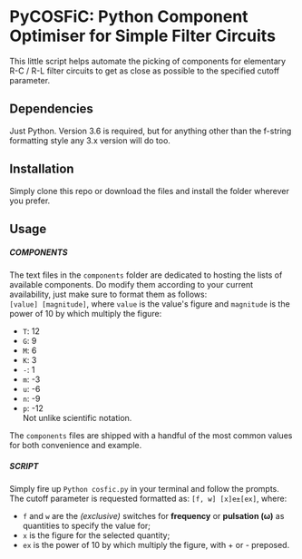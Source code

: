 # PyCOSFiC: Python Component Optimiser for Simple Filter Circuits

This little script helps automate the picking of components for elementary R-C / R-L filter circuits to get as close as possible to the specified cutoff parameter.

## Dependencies

Just Python. Version 3.6 is required, but for anything other than the f-string formatting style any 3.x version will do too.


## Installation

Simply clone this repo or download the files and install the folder wherever you prefer.


## Usage

##### COMPONENTS
The text files in the `components` folder are dedicated to hosting the lists of available components. Do modify them according to your current availability, just make sure to format them as follows:    
`[value] [magnitude]`, where `value` is the value's figure and `magnitude` is the power of 10 by which multiply the figure:
- `T`: 12
- `G`: 9
- `M`: 6
- `K`: 3
- `-`: 1
- `m`: -3
- `u`: -6
- `n`: -9
- `p`: -12    
Not unlike scientific notation.

The `components` files are shipped with a handful of the most common values for both convenience and example.

##### SCRIPT
Simply fire up `Python cosfic.py` in your terminal and follow the prompts.
The cutoff parameter is requested formatted as:
`[f, w] [x]e±[ex]`, where:
- `f` and `w` are the *(exclusive)* switches for **frequency** or **pulsation (ω)** as quantities to specify the value for;
- `x` is the figure for the selected quantity;
- `ex` is the power of 10 by which multiply the figure, with + or - preposed.